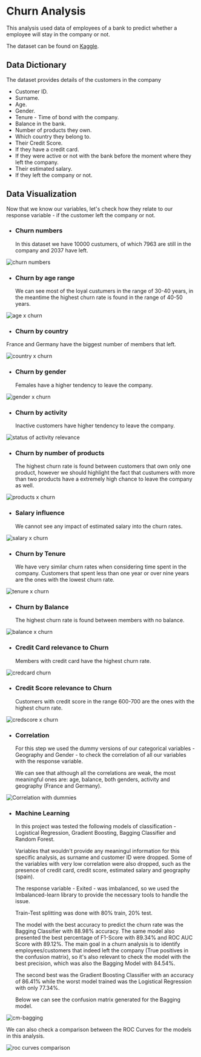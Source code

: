 # Churn Analysis

  This analysis used data of employees of a bank to predict whether a employee will stay in the company or not.
  
  The dataset can be found on [Kaggle](https://www.kaggle.com/datasets/shubh0799/churn-modelling).
  
## Data Dictionary

  The dataset provides details of the customers in the company
  
  * Customer ID.
  * Surname.
  * Age.
  * Gender.
  * Tenure - Time of bond with the company.
  * Balance in the bank.
  * Number of products they own.
  * Which country they belong to.
  * Their Credit Score.
  * If they have a credit card.
  * If they were active or not with the bank before the moment where they left the company.
  * Their estimated salary.
  * If they left the company or not.
  
## Data Visualization
  
  Now that we know our variables, let's check how they relate to our response variable - if the customer left the company or not.

* ### Churn numbers

  In this dataset we have 10000 custumers, of which 7963 are still in the company and 2037 have left.
  
![churn numbers](https://user-images.githubusercontent.com/121902546/213935392-b978c7d7-5403-4fdc-ab97-f15ceffd0e2c.png)


* ### Churn by age range

  We can see most of the loyal custumers in the range of 30-40 years, in the meantime the highest churn rate is found in the range of 40-50 years.

![age x churn](https://user-images.githubusercontent.com/121902546/213935452-01138f0a-9f1d-469b-b032-f110f18d6437.png)

* ### Churn by country

 France and Germany have the biggest number of members that left.

![country x churn](https://user-images.githubusercontent.com/121902546/213935460-28122c8d-be24-464b-9cd0-56a9d9b6eac9.png)

* ### Churn by gender
  
  Females have a higher tendency to leave the company.

![gender x churn](https://user-images.githubusercontent.com/121902546/213935542-d6c46c46-be72-4a20-87bb-52405de9fda7.png)

* ### Churn by activity

  Inactive customers have higher tendency to leave the company.

![status of activity relevance](https://user-images.githubusercontent.com/121902546/213944598-b6b58487-a917-4105-a80c-8ca59098ec62.png)

* ### Churn by number of products

  The highest churn rate is found between customers that own only one product, however we should highlight the fact that custumers with more than two products have a extremely high chance to leave the company as well.
    
![products x churn](https://user-images.githubusercontent.com/121902546/213935566-3853e3ec-5ec2-43b6-94c8-1e9580d54de9.png)

* ### Salary influence

    We cannot see any impact of estimated salary into the churn rates.

![salary x churn](https://user-images.githubusercontent.com/121902546/213935567-85955d24-a77b-461b-b782-293c8ba81eae.png)

* ### Churn by Tenure
  
  We have very similar churn rates when considering time spent in the company. Customers that spent less than one year or over nine years are the ones with the lowest churn rate.
   

![tenure x churn](https://user-images.githubusercontent.com/121902546/213935568-9cd497d7-2580-4442-8b92-a142dec1e62d.png)

* ### Churn by Balance

  The highest churn rate is found between members with no balance.

![balance x churn](https://user-images.githubusercontent.com/121902546/213935570-31721e2f-69e5-42a7-8b58-bf6219c360b4.png)

* ### Credit Card relevance to Churn

  Members with credit card have the highest churn rate.

![credcard churn](https://user-images.githubusercontent.com/121902546/213935571-89e0ca3c-b6f8-4c66-8cf3-3b915cc0eda3.png)

* ### Credit Score relevance to Churn

  Customers with credit score in the range 600-700 are the ones with the highest churn rate.

![credscore x churn](https://user-images.githubusercontent.com/121902546/213935572-00f51439-cc5c-4b5e-8f05-efc0565066a1.png)

* ### Correlation
  
  For this step we used the dummy versions of our categorical variables - Geography and Gender - to check the correlation of all our variables with the response variable.
  
  We can see that although all the correlations are weak, the most meaningful ones are: age, balance, both genders, activity and geography (France and Germany).

![Correlation with dummies](https://user-images.githubusercontent.com/121902546/213945348-02aa2fd0-b11e-41d6-8c73-b08ecd27b88a.png)

* ### Machine Learning
  
  In this project was tested the following models of classification - Logistical Regression, Gradient Boosting, Bagging Classifier and Random Forest.
  
  Variables that wouldn't provide any meaningul information for this specific analysis, as surname and customer ID were dropped. Some of the variables with very low correlation were also dropped, such as the presence of credit card, credit score, estimated salary and geography (spain).
  
  The response variable - Exited - was imbalanced, so we used the Imbalanced-learn library to provide the necessary tools to handle the issue.
  
  Train-Test splitting was done with 80% train, 20% test.
  
  The model with the best accuracy to predict the churn rate was the Bagging Classifier with 88.98% accuracy. The same model also presented the best percentage of F1-Score with 89.34% and ROC AUC Score with 89.12%. The main goal in a churn analysis is to identify employees/customers that indeed left the company (True positives in the confusion matrix), so it's also relevant to check the model with the best precision, which was also the Bagging Model with 84.54%.
  
  The second best was the Gradient Boosting Classifier with an accuracy of 86.41% while the worst model trained was the Logistical Regression with only 77.34%.
  
  Below we can see the confusion matrix generated for the Bagging model.
  
![cm-bagging](https://user-images.githubusercontent.com/121902546/214082553-badf662f-1729-4933-91c1-00b8edafee02.png)

  We can also check a comparison between the ROC Curves for the models in this analysis.
  
![roc curves comparison](https://user-images.githubusercontent.com/121902546/214082558-4bf65b93-bafc-42c6-8e62-310f62dc9e5a.png)

  
